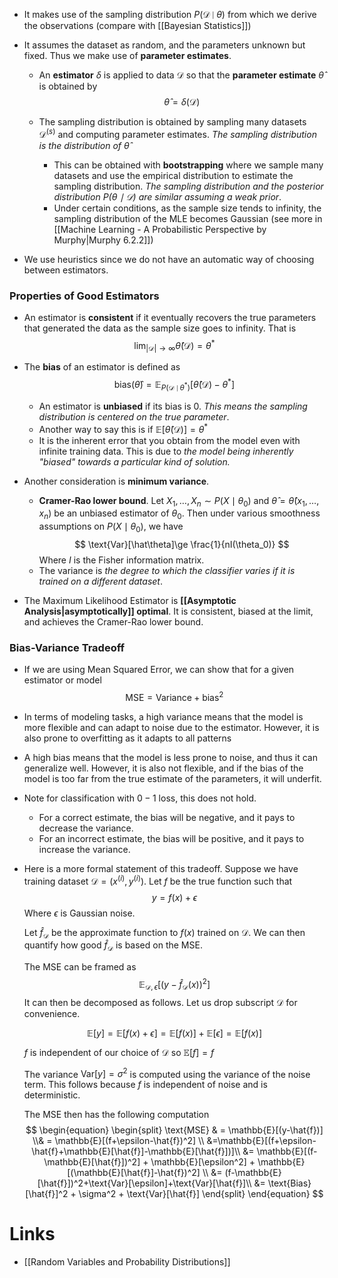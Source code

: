 * It makes use of the sampling distribution $P(\mathcal{D}\mid \theta)$ from which we derive the observations (compare with [[Bayesian Statistics]])
* It assumes the dataset as random, and the parameters unknown but fixed. Thus we make use of **parameter estimates**. 
	* An **estimator** $\delta$ is applied to data $\mathcal{D}$ so that the **parameter estimate** $\hat{\theta}$ is obtained by
	  $$
	  \hat\theta=\delta(\mathcal{D})
	  $$
	  
	* The sampling distribution is obtained by sampling many datasets $\mathcal{D}^{(s)}$ and computing parameter estimates. *The sampling distribution is the distribution of $\hat\theta$* 
		* This can be obtained with **bootstrapping** where we sample many datasets and use the empirical distribution to estimate the sampling distribution. *The sampling distribution and the posterior distribution $P(\theta\mid\mathcal{D})$ are similar assuming a weak prior*.
		* Under certain conditions, as the sample size tends to infinity, the sampling distribution of the MLE becomes Gaussian (see more in [[Machine Learning - A Probabilistic Perspective by Murphy|Murphy 6.2.2]])

* We use heuristics since we do not have an automatic way of choosing between estimators. 
### Properties of Good Estimators
* An estimator is **consistent** if it eventually recovers the true parameters that generated the data as the sample size goes to infinity. That is
  $$
  \lim_{|\mathcal{D}|\to\infty}\hat\theta(\mathcal{D})=\theta^\ast
  $$
  
* The **bias** of an estimator is defined as
  $$
  \text{bias}(\hat{\theta})=\mathbb{E}_{P(\mathcal{D}\mid\theta^\ast)}\left[\hat\theta(\mathcal D) -\theta^{\ast}\right]
  $$
  
	* An estimator is **unbiased** if its bias is $0$. *This means the sampling distribution is centered on the true parameter*.
	* Another way to say this is if $\mathbb{E}[\hat{\theta}(\mathcal D)] = \theta^\ast$
	* It is the inherent error that you obtain from the model even with infinite training data. This is due to *the model being inherently "biased" towards a particular kind of solution.*
* Another consideration is **minimum variance**. 
	* **Cramer-Rao lower bound**. Let $X_1,\dots, X_n\sim P(X\mid\theta_0)$ and $\hat{\theta}=\hat{\theta}(x_1,\dots, x_n)$ be an unbiased estimator of $\theta_0$. Then under various smoothness assumptions on $P(X\mid\theta_0)$, we have 
	  $$
	  \text{Var}[\hat\theta]\ge \frac{1}{nI(\theta_0)}
	  $$
	  Where $I$ is the Fisher information matrix.
	* The variance is *the degree to which the classifier varies if it is trained on a different dataset*.
* The Maximum Likelihood Estimator is **[[Asymptotic Analysis|asymptotically]] optimal**. It is consistent, biased at the limit, and achieves the Cramer-Rao lower bound.
### Bias-Variance Tradeoff
* If we are using Mean Squared Error, we can show that for a given estimator or model
  $$
  \text{MSE}=\text{Variance}+\text{bias}^2
  $$
  
* In terms of modeling tasks, a high variance means that the model is more flexible and can adapt to noise due to the estimator. However, it is also prone to overfitting as it adapts to all patterns
* A high bias means that the model is less prone to noise, and thus it can generalize well. However, it is also not flexible, and if the bias of the model is too far from the true estimate of the parameters, it will underfit.
* Note for classification with $0-1$ loss, this does not hold.
	* For a correct estimate, the bias will be negative, and it pays to decrease the variance.
	* For an incorrect estimate, the bias will be positive, and it pays to increase the variance.

* Here is a more formal statement of this tradeoff. Suppose we have training dataset $\mathcal{D} = (x^{(i)}, y^{(i)})$. Let $f$ be the true function such that 
  $$
  y = f(x) + \epsilon
  $$
  Where $\epsilon$ is Gaussian noise.
  
  Let $\hat{f}_\mathcal{D}$ be the approximate function to $f(x)$ trained on $\mathcal{D}$. We can then quantify how good $\hat{f}_\mathcal{D}$ is based on the MSE.
  
  The MSE can be framed as
  $$
  \mathbb{E}_{\mathcal{D}, \epsilon}\left[\left(y-\hat{f}_\mathcal{D}(x)\right)^2\right]
  $$
  It can then be decomposed as follows. Let us drop subscript $\mathcal{D}$ for convenience.
  
  $$
  \mathbb{E}[y]=\mathbb{E}[f(x)+\epsilon]=\mathbb{E}[f(x)]+\mathbb{E}[\epsilon]=\mathbb{E}[f(x)]
  $$
  
  $f$ is independent of our choice of $\mathcal{D}$ so $\mathbb{E}[f]=f$
  
  The variance $\text{Var}[y] = \sigma^2$ is computed using the variance of the noise term. This follows because $f$ is independent of noise and is deterministic.

  The MSE then has the following computation 
  $$
  \begin{equation}
  \begin{split}
  \text{MSE} & = \mathbb{E}[(y-\hat{f})] \\& = \mathbb{E}[(f+\epsilon-\hat{f})^2] \\ 
  &=\mathbb{E}[(f+\epsilon-\hat{f}+\mathbb{E}[\hat{f}]-\mathbb{E}[\hat{f}])]\\
  &= \mathbb{E}[(f-\mathbb{E}[\hat{f}])^2] + \mathbb{E}[\epsilon^2] + \mathbb{E}[(\mathbb{E}[\hat{f}]-\hat{f})^2] \\
  &= (f-\mathbb{E}[\hat{f}])^2+\text{Var}[\epsilon]+\text{Var}[\hat{f}]\\
  &= \text{Bias}[\hat{f}]^2 + \sigma^2 + \text{Var}[\hat{f}]
  \end{split}
  \end{equation}
  $$


# Links
* [[Random Variables and Probability Distributions]]
